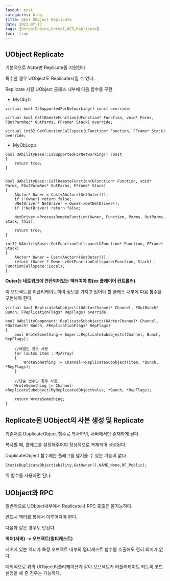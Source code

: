 ```yaml
---
layout: post
categories: blog
title: UE5) UObject Replicate
date: 2023-07-17
tags: [UnrealEngine,Unreal,UE5,Replicate]
toc:  true
---
```


## UObject Replicate


기본적으로 Actor만 Replicate를 지원한다.

특수한 경우 UObject도 Replicate시킬 수 있다.

Replicate 시킬 UObject 클래스 내부에 다음 함수를 구현   


* MyObj.h
  
```
virtual bool IsSupportedForNetworking() const override;

virtual bool CallRemoteFunction(UFunction* Function, void* Parms, FOutParmRec* OutParms, FFrame* Stack) override;

virtual int32 GetFunctionCallspace(UFunction* Function, FFrame* Stack) override;
```


* MyObj.cpp

```
bool UAbilityBase::IsSupportedForNetworking() const
{
	return true;
}


bool UAbilityBase::CallRemoteFunction(UFunction* Function, void* Parms, FOutParmRec* OutParms, FFrame* Stack)
{
	AActor* Owner = Cast<AActor>(GetOuter());
	if (!Owner) return false;
	UNetDriver* NetDriver = Owner->GetNetDriver();
	if (!NetDriver) return false;

	NetDriver->ProcessRemoteFunction(Owner, Function, Parms, OutParms, Stack, this);

	return true;
}

int32 UAbilityBase::GetFunctionCallspace(UFunction* Function, FFrame* Stack)
{
	AActor* Owner = Cast<AActor>(GetOuter());
	return (Owner ? Owner->GetFunctionCallspace(Function, Stack) : FunctionCallspace::Local);
}
```

**Outer는 네트워크에 연관되어있는 액터여야 함(ex 플레이어 컨트롤러)**



이 오브젝트를 리플리케이트하여 정보를 가지고 있어야 할 클래스 내부에 다음 함수를 구현해야 한다.

```
virtual bool ReplicateSubobjects(UActorChannel* Channel, FOutBunch* Bunch, FReplicationFlags* RepFlags) override;
```

```
bool UAbilityComponent::ReplicateSubobjects(UActorChannel* Channel, FOutBunch* Bunch, FReplicationFlags* RepFlags)
{
	bool WroteSomething = Super::ReplicateSubobjects(Channel, Bunch, RepFlags);
	
	//배열인 경우 사용
	for (auto& item : MyArray)
	{
		WroteSomething |= Channel->ReplicateSubobject(item, *Bunch, *RepFlags);
	}

	//단순 변수인 경우 사용
	WroteSomething |= Channel->ReplicateSubobject(MyReplicatedObjectValue, *Bunch, *RepFlags);
	
	return WroteSomething;
}
```





## Replicate된 UObject의 사본 생성 및 Replicate

기존처럼 DuplicateObject 함수로 복사하면, 서버에서만 존재하게 된다.

복사할 때, 플레그를 설정해주어야 정상적으로 복제되어 생성된다. 

DuplicateObject 함수에는 플래그를 넘겨줄 수 있는 기능이 없다. 

```
StaticDuplicateObject(ability,GetOwner(),NAME_None,RF_Public);
```

위 함수를 사용하면 된다.





## UObject와 RPC

일반적으로 UObject내부에서 Replicate나 RPC 호출은 불가능하다.

반드시 액터를 통해서 이루어져야 한다.

다음과 같은 경우도 안된다

**액터(서버) -> 오브젝트(멀티캐스트)**

서버에 있는 액터가 특정 오브젝트 내부의 멀티캐스트 함수를 호출해도 전혀 의미가 없다.


예외적으로 위의 UObject리플리케이션과 같이 오브젝트가 리플리케이트 되도록 코드설정을 해 준 경우는 가능하다.
